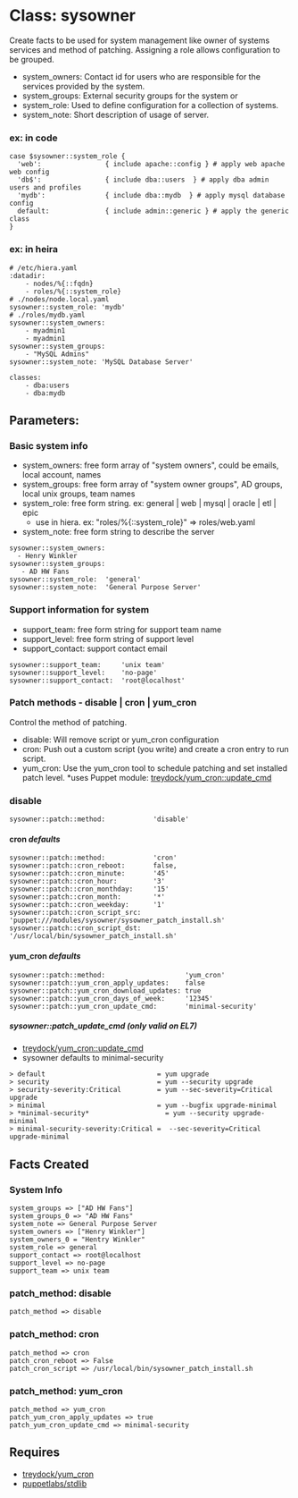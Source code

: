# Class: sysowner

Create facts to be used for system management like owner of systems services and method of patching. Assigning a role allows configuration to be grouped. 

  - system_owners: Contact id for users who are responsible for the services provided by the system. 
  - system_groups: External security groups for the system or
  - system_role: Used to define configuration for a collection of systems. 
  - system_note: Short description of usage of server. 
  
### ex: in code 
```
case $sysowner::system_role {
  'web':                { include apache::config } # apply web apache web config 
  'db$':                { include dba::users  } # apply dba admin users and profiles
  'mydb':               { include dba::mydb  } # apply mysql database config
  default:              { include admin::generic } # apply the generic class
}
```
### ex: in heira
```
# /etc/hiera.yaml
:datadir:
    - nodes/%{::fqdn}
    - roles/%{::system_role}
# ./nodes/node.local.yaml
sysowner::system_role: 'mydb'
# ./roles/mydb.yaml
sysowner::system_owners:
    - myadmin1
    - myadmin1
sysowner::system_groups:
    - "MySQL Admins"
sysowner::system_note: 'MySQL Database Server'

classes:
    - dba:users
    - dba:mydb
```
## Parameters: 

### Basic system info
  - system_owners: free form array of "system owners", could be emails, local account, names
  - system_groups: free form array of "system owner groups", AD groups, local unix groups, team names
  - system_role: free form string. ex: general | web | mysql | oracle | etl | epic
    * use in hiera. ex: "roles/%{::system_role}" => roles/web.yaml
  - system_note: free form string to describe the server
  
```
sysowner::system_owners: 
  - Henry Winkler
sysowner::system_groups:
   - AD HW Fans
sysowner::system_role:  'general'
sysowner::system_note:  'General Purpose Server'
```

### Support information for system
  - support_team: free form string for support team name
  - support_level: free form string of support level
  - support_contact: support contact email

```
sysowner::support_team:     'unix team'
sysowner::support_level:    'no-page'
sysowner::support_contact:  'root@localhost'
```
### Patch methods - disable | cron | yum_cron
  Control the method of patching. 
  - disable: Will remove script or yum_cron configuration 
  - cron: Push out a custom script (you write) and create a cron entry to run script. 
  - yum_cron: Use the yum_cron tool to schedule patching and set installed patch level.
    *uses Puppet module: [treydock/yum_cron::update_cmd](https://forge.puppetlabs.com/treydock/)
### disable 
```
sysowner::patch::method:            'disable'
```
#### cron *defaults*
```
sysowner::patch::method:            'cron'
sysowner::patch::cron_reboot:       false, 
sysowner::patch::cron_minute:       '45'
sysowner::patch::cron_hour:         '3'
sysowner::patch::cron_monthday:     '15'
sysowner::patch::cron_month:        '*'
sysowner::patch::cron_weekday:      '1'
sysowner::patch::cron_script_src:   'puppet:///modules/sysowner/sysowner_patch_install.sh'
sysowner::patch::cron_script_dst:   '/usr/local/bin/sysowner_patch_install.sh'
```
#### yum_cron *defaults*
```
sysowner::patch::method:                    'yum_cron'
sysowner::patch::yum_cron_apply_updates:    false
sysowner::patch::yum_cron_download_updates: true
sysowner::patch::yum_cron_days_of_week:     '12345'
sysowner::patch::yum_cron_update_cmd:       'minimal-security'
```
##### sysowner::patch_update_cmd (only valid on EL7)
  - [treydock/yum_cron::update_cmd](https://forge.puppetlabs.com/treydock/yum_cron#update_cmd)
  - sysowner defaults to minimal-security
```
> default                            = yum upgrade
> security                           = yum --security upgrade
> security-severity:Critical         = yum --sec-severity=Critical upgrade
> minimal                            = yum --bugfix upgrade-minimal
> *minimal-security*                   = yum --security upgrade-minimal
> minimal-security-severity:Critical =  --sec-severity=Critical upgrade-minimal
```
## Facts Created
### System Info
```
system_groups => ["AD HW Fans"]
system_groups_0 => "AD HW Fans"
system_note => General Purpose Server
system_owners => ["Henry Winkler"]
system_owners_0 = "Hentry Winkler"
system_role => general
support_contact => root@localhost
support_level => no-page
support_team => unix team
```
### patch_method: disable 
```
patch_method => disable
```
### patch_method: cron
```
patch_method => cron
patch_cron_reboot => False
patch_cron_script => /usr/local/bin/sysowner_patch_install.sh
```
### patch_method: yum_cron
```
patch_method => yum_cron
patch_yum_cron_apply_updates => true
patch_yum_cron_update_cmd => minimal-security
```
## Requires

  - [treydock/yum_cron](https://forge.puppetlabs.com/treydock/yum_cron)
  - [puppetlabs/stdlib](https://forge.puppetlabs.com/puppetlabs/stdlib)
